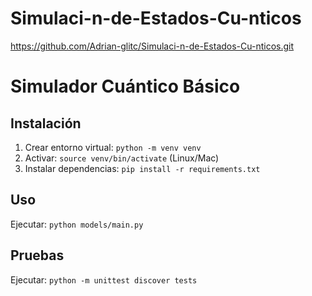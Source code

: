 # Simulaci-n-de-Estados-Cu-nticos

https://github.com/Adrian-glitc/Simulaci-n-de-Estados-Cu-nticos.git

# Simulador Cuántico Básico

## Instalación
1. Crear entorno virtual: `python -m venv venv`
2. Activar: `source venv/bin/activate` (Linux/Mac)
3. Instalar dependencias: `pip install -r requirements.txt`

## Uso
Ejecutar: `python models/main.py`

## Pruebas
Ejecutar: `python -m unittest discover tests`